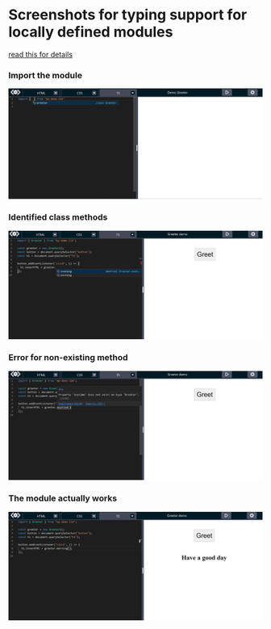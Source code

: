 # Screenshots for typing support for locally defined modules

[read this for details](https://github.com/hatemhosny/localpen#importing-local-modules-with-typescript-types)

### Import the module

![](images/screenshots/types1.png)

### Identified class methods

![](images/screenshots/types2.png)

### Error for non-existing method

![](images/screenshots/types3.png)

### The module actually works

![](images/screenshots/types4.png)
